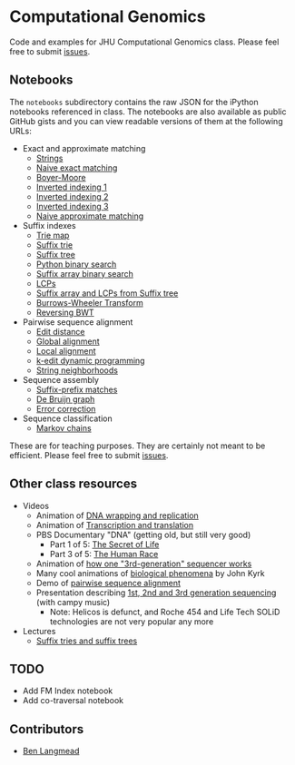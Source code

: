Computational Genomics
======================

Code and examples for JHU Computational Genomics class.  Please feel free to submit [issues].

[issues]: https://github.com/BenLangmead/comp-genomics-class/issues

Notebooks
---------

The `notebooks` subdirectory contains the raw JSON for the iPython notebooks referenced in class.  The notebooks are also available as public GitHub gists and you can view readable versions of them at the following URLs:

* Exact and approximate matching
    * [Strings]
    * [Naive exact matching]
    * [Boyer-Moore]
    * [Inverted indexing 1]
    * [Inverted indexing 2]
    * [Inverted indexing 3]
    * [Naive approximate matching]
* Suffix indexes
    * [Trie map]
    * [Suffix trie]
    * [Suffix tree]
    * [Python binary search]
    * [Suffix array binary search]
    * [LCPs]
    * [Suffix array and LCPs from Suffix tree]
    * [Burrows-Wheeler Transform]
    * [Reversing BWT]
* Pairwise sequence alignment
    * [Edit distance]
    * [Global alignment]
    * [Local alignment]
    * [k-edit dynamic programming]
    * [String neighborhoods]
* Sequence assembly
    * [Suffix-prefix matches]
    * [De Bruijn graph]
    * [Error correction]
* Sequence classification
    * [Markov chains]

[Strings]: http://nbviewer.ipython.org/6512698
[Naive exact matching]: http://nbviewer.ipython.org/6513059
[Inverted indexing 1]: http://nbviewer.ipython.org/6582444
[Inverted indexing 2]: http://nbviewer.ipython.org/6584538
[Inverted indexing 3]: http://nbviewer.ipython.org/6582836
[Naive approximate matching]: http://nbviewer.ipython.org/6603391
[Boyer-Moore]: http://nbviewer.ipython.org/6603340
[Trie map]: http://nbviewer.ipython.org/6603619
[Suffix trie]: http://nbviewer.ipython.org/6603756
[Suffix tree]: http://nbviewer.ipython.org/6665861
[Python binary search]: http://nbviewer.ipython.org/6603756
[Suffix array binary search]: http://nbviewer.ipython.org/6765182
[LCPs]: http://nbviewer.ipython.org/6783863
[Suffix array and LCPs from Suffix tree]: http://nbviewer.ipython.org/6796858
[Burrows-Wheeler Transform]: http://nbviewer.ipython.org/6798379
[Reversing BWT]: http://nbviewer.ipython.org/6860491
[Edit distance]: http://nbviewer.ipython.org/6894694
[Global alignment]: http://nbviewer.ipython.org/6895625
[Local alignment]: http://nbviewer.ipython.org/6994170
[k-edit dynamic programming]: http://nbviewer.ipython.org/7011945
[String neighborhoods]: http://nbviewer.ipython.org/7012233
[Suffix-prefix matches]: http://nbviewer.ipython.org/7089885
[De Bruijn graph]: http://nbviewer.ipython.org/7237207
[Error correction]: http://nbviewer.ipython.org/7339417
[Markov chains]: http://nbviewer.ipython.org/7413873

These are for teaching purposes.  They are certainly not meant to be efficient.  Please feel free to submit [issues].

Other class resources
---------------------

* Videos
    * Animation of [DNA wrapping and replication](http://www.youtube.com/watch?v=bW5JnYZImJA)
    * Animation of [Transcription and translation](http://www.youtube.com/watch?v=41_Ne5mS2ls)
    * PBS Documentary "DNA" (getting old, but still very good)
        * Part 1 of 5: [The Secret of Life](http://www.youtube.com/watch?v=d7ET4bbkTm0)
        * Part 3 of 5: [The Human Race](http://www.youtube.com/watch?v=kpoziqXldJM)
    * Animation of [how one "3rd-generation" sequencer works](http://www.youtube.com/watch?v=NHCJ8PtYCFc)
    * Many cool animations of [biological phenomena](http://www.johnkyrk.com/) by John Kyrk
    * Demo of [pairwise sequence alignment](http://www.cs.umd.edu/class/fall2011/cmsc423/demos/align.html)
    * Presentation describing [1st, 2nd and 3rd generation sequencing](http://www.youtube.com/watch?v=_ApDinCBt8g) (with campy music)
        * Note: Helicos is defunct, and Roche 454 and Life Tech SOLiD technologies are not very popular any more
* Lectures
    * [Suffix tries and suffix trees](http://www.youtube.com/watch?v=hLsrPsFHPcQ)

TODO
----

* Add FM Index notebook
* Add co-traversal notebook

Contributors
------------

* [Ben Langmead]

[Ben Langmead]: http://www.cs.jhu.edu/~langmea/index.shtml
